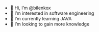 - 👋 Hi, I’m @bilenkox
- 👀 I’m interested in software engineering 
- 🌱 I’m currently learning JAVA
- 💞️ I’m looking to gain more knowledge

<!---
bilenkox/bilenkox is a ✨ special ✨ repository because its `README.md` (this file) appears on your GitHub profile.
You can click the Preview link to take a look at your changes.
--->
